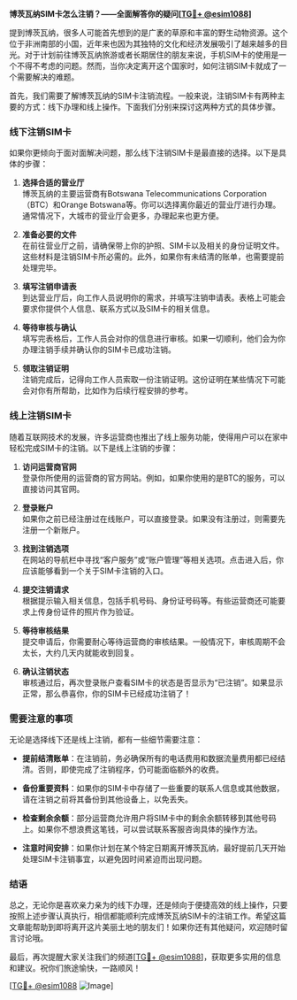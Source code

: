 **博茨瓦纳SIM卡怎么注销？——全面解答你的疑问[[TG💪+ @esim1088](https://t.me/s/esim1088)]**

提到博茨瓦纳，很多人可能首先想到的是广袤的草原和丰富的野生动物资源。这个位于非洲南部的小国，近年来也因为其独特的文化和经济发展吸引了越来越多的目光。对于计划前往博茨瓦纳旅游或者长期居住的朋友来说，手机SIM卡的使用是一个不得不考虑的问题。然而，当你决定离开这个国家时，如何注销SIM卡就成了一个需要解决的难题。

首先，我们需要了解博茨瓦纳的SIM卡注销流程。一般来说，注销SIM卡有两种主要的方式：线下办理和线上操作。下面我们分别来探讨这两种方式的具体步骤。

### 线下注销SIM卡

如果你更倾向于面对面解决问题，那么线下注销SIM卡是最直接的选择。以下是具体的步骤：

1. **选择合适的营业厅**  
   博茨瓦纳的主要运营商有Botswana Telecommunications Corporation（BTC）和Orange Botswana等。你可以选择离你最近的营业厅进行办理。通常情况下，大城市的营业厅会更多，办理起来也更方便。

2. **准备必要的文件**  
   在前往营业厅之前，请确保带上你的护照、SIM卡以及相关的身份证明文件。这些材料是注销SIM卡所必需的。此外，如果你有未结清的账单，也需要提前处理完毕。

3. **填写注销申请表**  
   到达营业厅后，向工作人员说明你的需求，并填写注销申请表。表格上可能会要求你提供个人信息、联系方式以及SIM卡的相关信息。

4. **等待审核与确认**  
   填写完表格后，工作人员会对你的信息进行审核。如果一切顺利，他们会为你办理注销手续并确认你的SIM卡已成功注销。

5. **领取注销证明**  
   注销完成后，记得向工作人员索取一份注销证明。这份证明在某些情况下可能会对你有所帮助，比如作为后续行程安排的参考。

### 线上注销SIM卡

随着互联网技术的发展，许多运营商也推出了线上服务功能，使得用户可以在家中轻松完成SIM卡的注销。以下是线上注销的步骤：

1. **访问运营商官网**  
   登录你所使用的运营商的官方网站。例如，如果你使用的是BTC的服务，可以直接访问其官网。

2. **登录账户**  
   如果你之前已经注册过在线账户，可以直接登录。如果没有注册过，则需要先注册一个新账户。

3. **找到注销选项**  
   在网站的导航栏中寻找“客户服务”或“账户管理”等相关选项。点击进入后，你应该能够看到一个关于SIM卡注销的入口。

4. **提交注销请求**  
   根据提示输入相关信息，包括手机号码、身份证号码等。有些运营商还可能要求上传身份证件的照片作为验证。

5. **等待审核结果**  
   提交申请后，你需要耐心等待运营商的审核结果。一般情况下，审核周期不会太长，大约几天内就能收到回复。

6. **确认注销状态**  
   审核通过后，再次登录账户查看SIM卡的状态是否显示为“已注销”。如果显示正常，那么恭喜你，你的SIM卡已经成功注销了！

### 需要注意的事项

无论是选择线下还是线上注销，都有一些细节需要注意：

- **提前结清账单**：在注销前，务必确保所有的电话费用和数据流量费用都已经结清。否则，即使完成了注销程序，仍可能面临额外的收费。
  
- **备份重要资料**：如果你的SIM卡中存储了一些重要的联系人信息或其他数据，请在注销之前将其备份到其他设备上，以免丢失。

- **检查剩余余额**：部分运营商允许用户将SIM卡中的剩余余额转移到其他号码上。如果你不想浪费这笔钱，可以尝试联系客服咨询具体的操作方法。

- **注意时间安排**：如果你计划在某个特定日期离开博茨瓦纳，最好提前几天开始处理SIM卡注销事宜，以避免因时间紧迫而出现问题。

### 结语

总之，无论你是喜欢亲力亲为的线下办理，还是倾向于便捷高效的线上操作，只要按照上述步骤认真执行，相信都能顺利完成博茨瓦纳SIM卡的注销工作。希望这篇文章能帮助到即将离开这片美丽土地的朋友们！如果你还有其他疑问，欢迎随时留言讨论哦。

最后，再次提醒大家关注我们的频道[[TG💪+ @esim1088](https://t.me/s/esim1088)]，获取更多实用的信息和建议。祝你们旅途愉快，一路顺风！

[[TG💪+ @esim1088](https://t.me/s/esim1088) ![Image](https://i.postimg.cc/4NQfJmqS/Snipaste-2025-05-13-00-14-12.png)]